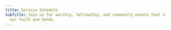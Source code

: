 ```yaml
---
title: Service Schedule
subTitle: Join us for worship, fellowship, and community events that strengthen
  our faith and bonds.
---
```

